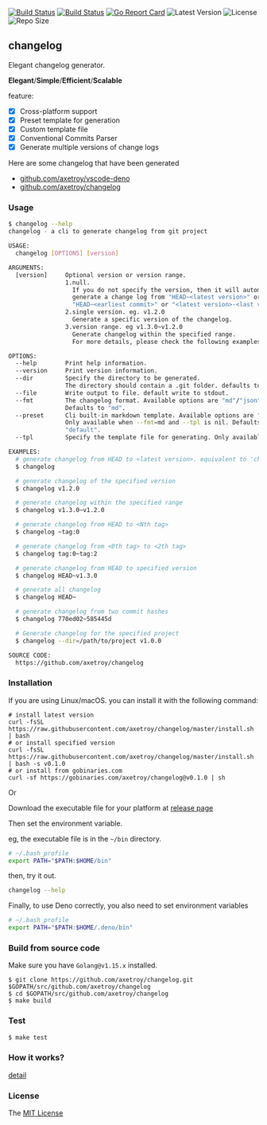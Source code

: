 [![Build Status](https://github.com/axetroy/changelog/workflows/ci/badge.svg)](https://github.com/axetroy/changelog/actions)
[![Build Status](https://github.com/axetroy/changelog/workflows/repl/badge.svg)](https://github.com/axetroy/changelog/actions)
[![Go Report Card](https://goreportcard.com/badge/github.com/axetroy/changelog)](https://goreportcard.com/report/github.com/axetroy/changelog)
![Latest Version](https://img.shields.io/github/v/release/axetroy/changelog.svg)
![License](https://img.shields.io/github/license/axetroy/changelog.svg)
![Repo Size](https://img.shields.io/github/repo-size/axetroy/changelog.svg)

## changelog

Elegant changelog generator.

**Elegant**/**Simple**/**Efficient**/**Scalable**

feature:

- [x] Cross-platform support
- [x] Preset template for generation
- [x] Custom template file
- [x] Conventional Commits Parser
- [x] Generate multiple versions of change logs

Here are some changelog that have been generated

- [github.com/axetroy/vscode-deno](__test__/vscode-deno.CHANGELOG.md)
- [github.com/axetroy/changelog](CHANGELOG.md)

### Usage

```bash
$ changelog --help
changelog - a cli to generate changelog from git project

USAGE:
  changelog [OPTIONS] [version]

ARGUMENTS:
  [version]     Optional version or version range.
                1.null.
                  If you do not specify the version, then it will automatically
                  generate a change log from "HEAD~<latest version>" or
                  "HEAD~<earliest commit>" or "<latest version>-<last version>"
                2.single version. eg. v1.2.0
                  Generate a specific version of the changelog.
                3.version range. eg v1.3.0~v1.2.0
                  Generate changelog within the specified range.
                  For more details, please check the following examples.

OPTIONS:
  --help        Print help information.
  --version     Print version information.
  --dir         Specify the directory to be generated.
                The directory should contain a .git folder. defaults to $PWD.
  --file        Write output to file. default write to stdout.
  --fmt         The changelog format. Available options are "md"/"json".
                Defaults to "md".
  --preset      Cli built-in markdown template. Available options are "default".
                Only available when --fmt=md and --tpl is nil. Defaults to
                "default".
  --tpl         Specify the template file for generating. Only available when --fmt=md.

EXAMPLES:
  # generate changelog from HEAD to <latest version>. equivalent to 'changelog HEAD~tag:0'
  $ changelog

  # generate changelog of the specified version
  $ changelog v1.2.0

  # generate changelog within the specified range
  $ changelog v1.3.0~v1.2.0

  # generate changelog from HEAD to <Nth tag>
  $ changelog ~tag:0

  # generate changelog from <0th tag> to <2th tag>
  $ changelog tag:0~tag:2

  # generate changelog from HEAD to specified version
  $ changelog HEAD~v1.3.0

  # generate all changelog
  $ changelog HEAD~

  # generate changelog from two commit hashes
  $ changelog 770ed02~585445d

  # Generate changelog for the specified project
  $ changelog --dir=/path/to/project v1.0.0

SOURCE CODE:
  https://github.com/axetroy/changelog
```

### Installation

If you are using Linux/macOS. you can install it with the following command:

```shell
# install latest version
curl -fsSL https://raw.githubusercontent.com/axetroy/changelog/master/install.sh | bash
# or install specified version
curl -fsSL https://raw.githubusercontent.com/axetroy/changelog/master/install.sh | bash -s v0.1.0
# or install from gobinaries.com
curl -sf https://gobinaries.com/axetroy/changelog@v0.1.0 | sh
```

Or

Download the executable file for your platform at [release page](https://github.com/axetroy/changelog/releases)

Then set the environment variable.

eg, the executable file is in the `~/bin` directory.

```bash
# ~/.bash_profile
export PATH="$PATH:$HOME/bin"
```

then, try it out.

```bash
changelog --help
```

Finally, to use Deno correctly, you also need to set environment variables

```bash
# ~/.bash_profile
export PATH="$PATH:$HOME/.deno/bin"
```

### Build from source code

Make sure you have `Golang@v1.15.x` installed.

```shell
$ git clone https://github.com/axetroy/changelog.git $GOPATH/src/github.com/axetroy/changelog
$ cd $GOPATH/src/github.com/axetroy/changelog
$ make build
```

### Test

```bash
$ make test
```

### How it works?

[detail](HOW_IT_WORKS.md)

### License

The [MIT License](LICENSE)
